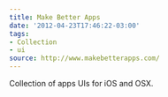 ```yaml
---
title: Make Better Apps
date: '2012-04-23T17:46:22-03:00'
tags:
- Collection
- ui
source: http://www.makebetterapps.com/
---
```

Collection of apps UIs for iOS and OSX.

